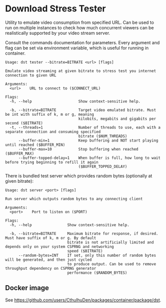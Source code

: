 # Download Stress Tester

Utility to emulate video consumption from specified URL. Can be used to run on multiple instances
to check how much concurrent viewers can be realistically supported by your video stream server.

Consult the commands documentation for parameters. Every argument and flag can be set via environment
variable, which is useful for running in container.

```
Usage: dst tester --bitrate=BITRATE <url> [flags]

Emulate video streaming at given bitrate to stress test you internet connection to given URL

Arguments:
  <url>    URL to connect to ($CONNECT_URL)

Flags:
  -h, --help                     Show context-sensitive help.

  -b, --bitrate=BITRATE          Target video emulated bitrate. Must be int with suffix of k, m or g, meaning
                                 kilobits, megabits and gigabits per second ($BITRATE)
  -t, --threads=1                Number of threads to use, each with a separate connection and consuming specified
                                 bitrate ($NUM_THREADS)
      --buffer-min=1             Keep buffering and NOT start playing until reached ($BUFFER_MIN)
      --buffer-max=10            Stop buffering when reached ($BUFFER_MAX)
      --buffer-topped-delay=1    When buffer is full, how long to wait before trying beginning to refill it again
                                 ($BUFFER_TOPPED_DELAY)
```

There is bundled test server which provides random bytes (optionally at given bitrate):

```
Usage: dst server <port> [flags]

Run server which outputs random bytes to any connecting client

Arguments:
  <port>    Port to listen on ($PORT)

Flags:
  -h, --help                Show context-sensitive help.

  -b, --bitrate=BITRATE     Maximum bitrate for response, if desired. Must have suffix of k, m or g. By default
                            bitrate is not artificially limited and depends only on your system CSPRNG and networking
                            speed ($BITRATE)
      --random-bytes=INT    If set, only this number of random bytes will be generated, and then just cycled
                            to produce output. Can be used to remove throughput dependency on CSPRNG generator
                            performance ($RANDOM_BYTES)
```

## Docker image

See https://github.com/users/CthulhuDen/packages/container/package/dst.

